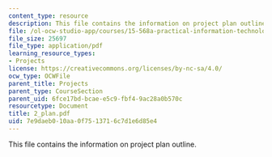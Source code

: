 ```yaml
---
content_type: resource
description: This file contains the information on project plan outline.
file: /ol-ocw-studio-app/courses/15-568a-practical-information-technology-management-spring-2005/7e9daeb010aa0f7513716c7d1e6d85e4_2_plan.pdf
file_size: 25697
file_type: application/pdf
learning_resource_types:
- Projects
license: https://creativecommons.org/licenses/by-nc-sa/4.0/
ocw_type: OCWFile
parent_title: Projects
parent_type: CourseSection
parent_uid: 6fce17bd-bcae-e5c9-fbf4-9ac28a0b570c
resourcetype: Document
title: 2_plan.pdf
uid: 7e9daeb0-10aa-0f75-1371-6c7d1e6d85e4
---
```

This file contains the information on project plan outline.